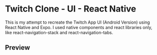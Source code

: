 # Twitch Clone - UI - React Native

This is my attempt to recreate the Twitch App UI (Android Version) using React Native and Expo. 
I used native components and react libraries only, like react-navigation-stack and react-navigation-tabs.

## Preview


